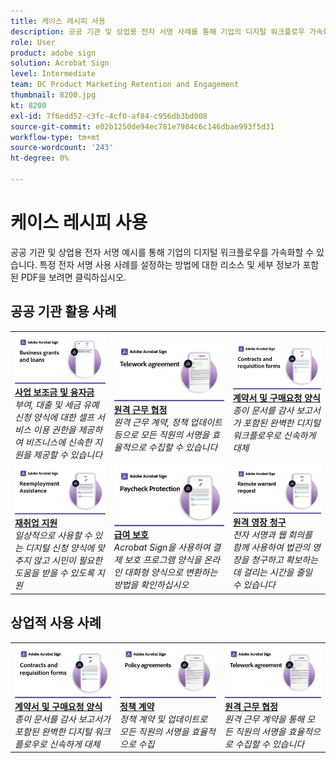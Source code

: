 ```yaml
---
title: 케이스 레시피 사용
description: 공공 기관 및 상업용 전자 서명 사례를 통해 기업의 디지털 워크플로우 가속화
role: User
product: adobe sign
solution: Acrobat Sign
level: Intermediate
team: DC Product Marketing Retention and Engagement
thumbnail: 8200.jpg
kt: 8200
exl-id: 7f6edd52-c3fc-4cf0-af84-c956db3bd008
source-git-commit: e02b1250de94ec781e7984c6c146dbae993f5d31
workflow-type: tm+mt
source-wordcount: '243'
ht-degree: 0%

---
```


# 케이스 레시피 사용

공공 기관 및 상업용 전자 서명 예시를 통해 기업의 디지털 워크플로우를 가속화할 수 있습니다. 특정 전자 서명 사용 사례를 설정하는 방법에 대한 리소스 및 세부 정보가 포함된 PDF을 보려면 클릭하십시오.

## 공공 기관 활용 사례

<table style="table-layout:fixed">
<tr>
  <td>
    <a href="usecasegovgrants.md">
      <img alt="사업 보조금 및 융자금" src="../assets/UC_Business.png" />
    </a>
    <div>
    <a href="usecasegovgrants.md"><strong>사업 보조금 및 융자금</strong></a>
    </div>
    <em>부여, 대출 및 세금 유예 신청 양식에 대한 셀프 서비스 이용 권한을 제공하여 비즈니스에 신속한 지원을 제공할 수 있습니다</em>
    <br>
  </td> 
  <td>
    <a href="usecasegovtelework.md">
      <img alt="원격 근무 협정" src="../assets/UC_MegasignR.png" />
    </a>
    <div>
    <a href="usecasegovtelework.md"><strong>원격 근무 협정</strong></a>
    </div>
    <em>원격 근무 계약, 정책 업데이트 등으로 모든 직원의 서명을 효율적으로 수집할 수 있습니다</em>
    <br>
  </td>
  <td>
    <a href="usecasegovcontracts.md">
      <img alt="계약서 및 구매요청 양식" src="../assets/UC_WorkflowR.png" />
    </a>
    <div>
    <a href="usecasegovcontracts.md"><strong>계약서 및 구매요청 양식</strong></a>
    </div>
    <em>종이 문서를 감사 보고서가 포함된 완벽한 디지털 워크플로우로 신속하게 대체</em>
    <br>
  </td>
</tr>
<tr>
  <td>
    <a href="usecasegovreemployment.md">
      <img alt="재취업 지원" src="../assets/UC_WebformsR.png" />
    </a>
    <div>
    <a href="usecasegovreemployment.md"><strong>재취업 지원</strong></a>
    </div>
    <em>일상적으로 사용할 수 있는 디지털 신청 양식에 맞추지 않고 시민이 필요한 도움을 받을 수 있도록 지원</em>
    <br>
  </td>
  <td>
    <a href="usecasegovpaycheck.md">
      <img alt="급여 보호" src="../assets/UC_PaycheckProtectionR.png" />
    </a>
    <div>
    <a href="usecasegovpaycheck.md"><strong>급여 보호</strong></a>
    </div>
    <em>Acrobat Sign을 사용하여 결제 보호 프로그램 양식을 온라인 대화형 양식으로 변환하는 방법을 확인하십시오</em>
    <br>
  </td>
  <td>
    <a href="usecasegovremote.md">
      <img alt="원격 영장 청구" src="../assets/UC_Remote_WarrantR.png" />
    </a>
    <div>
    <a href="usecasegovremote.md"><strong>원격 영장 청구</strong></a>
    </div>
    <em>전자 서명과 웹 회의를 함께 사용하여 법관의 영장을 청구하고 확보하는 데 걸리는 시간을 줄일 수 있습니다</em>
    <br>
  </td>
</tr>
</table>

## 상업적 사용 사례

<table style="table-layout:fixed">
<tr>
  <td>
    <a href="usecasecomcontracts.md">
      <img alt="계약서 및 구매요청 양식" src="../assets/UC_WorkflowR.png" />
    </a>
    <div>
    <a href="usecasecomcontracts.md"><strong>계약서 및 구매요청 양식</strong></a>
    </div>
    <em>종이 문서를 감사 보고서가 포함된 완벽한 디지털 워크플로우로 신속하게 대체</em>
    <br>
  </td> 
  <td>
    <a href="usecasecompolicy.md">
      <img alt="정책 계약" src="../assets/UC_Policy.png" />
    </a>
    <div>
    <a href="usecasecompolicy.md"><strong>정책 계약</strong></a>
    </div>
    <em>정책 계약 및 업데이트로 모든 직원의 서명을 효율적으로 수집</em>
    <br>
  </td>
  <td>
    <a href="usecasecomtelework.md">
      <img alt="원격 근무 협정" src="../assets/UC_MegasignR.png" />
    </a>
    <div>
    <a href="usecasecomtelework.md"><strong>원격 근무 협정</strong></a>
    </div>
    <em>원격 근무 계약을 통해 모든 직원의 서명을 효율적으로 수집할 수 있습니다</em>
    <br>
  </td>
</tr>
</table>
